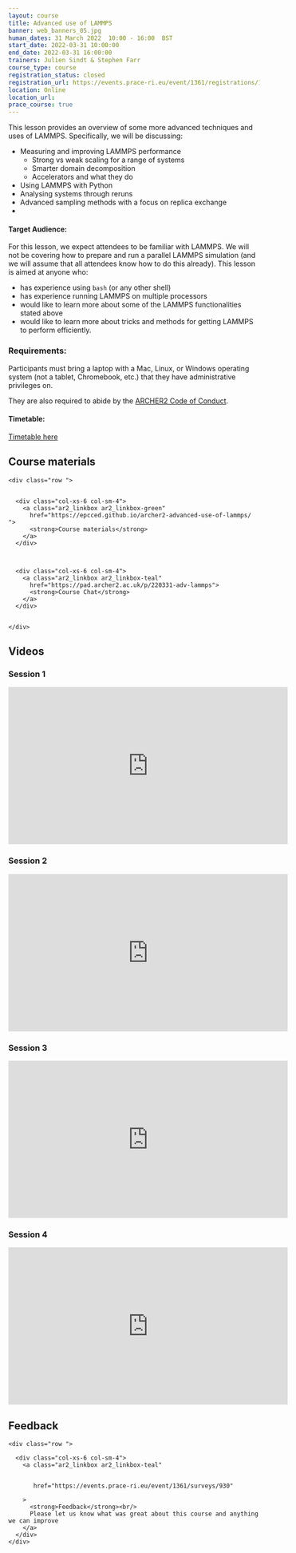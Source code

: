 ```yaml
---
layout: course
title: Advanced use of LAMMPS
banner: web_banners_05.jpg 
human_dates: 31 March 2022  10:00 - 16:00  BST
start_date: 2022-03-31 10:00:00
end_date: 2022-03-31 16:00:00
trainers: Julien Sindt & Stephen Farr
course_type: course
registration_status: closed
registration_url: https://events.prace-ri.eu/event/1361/registrations/1008/
location: Online
location_url:
prace_course: true
---
```


This lesson provides an overview of some more advanced techniques and uses of LAMMPS. Specifically, we will be discussing:

- Measuring and improving LAMMPS performance
    - Strong vs weak scaling for a range of systems
    - Smarter domain decomposition
    - Accelerators and what they do
- Using LAMMPS with Python
- Analysing systems through reruns
- Advanced sampling methods with a focus on replica exchange
- 
#### Target Audience:

For this lesson, we expect attendees to be familiar with LAMMPS. We will not be covering how to prepare and run a parallel LAMMPS simulation (and we will assume that all attendees know how to do this already). This lesson is aimed at anyone who:

- has experience using `bash` (or any other shell)
- has experience running LAMMPS on multiple processors
- would like to learn more about some of the LAMMPS functionalities stated above
- would like to learn more about tricks and methods for getting LAMMPS to perform efficiently.


### Requirements:

Participants must bring a laptop with a Mac, Linux, or Windows operating system (not a tablet, Chromebook, etc.) that they have administrative privileges on.

They are also required to abide by the [ARCHER2  Code of Conduct](../../../about/policies/code-of-conduct.html). 


#### Timetable:

[Timetable here](https://epcced.github.io/archer2-advanced-use-of-lammps/#schedule)

<section id="service">

 

<h2><a name="materials">Course materials</a></h2>



    <div class="row ">	

		
      <div class="col-xs-6 col-sm-4">
        <a class="ar2_linkbox ar2_linkbox-green" 
          href="https://epcced.github.io/archer2-advanced-use-of-lammps/   ">
          <strong>Course materials</strong>         
        </a>
      </div>


 
      <div class="col-xs-6 col-sm-4">
        <a class="ar2_linkbox ar2_linkbox-teal" 
          href="https://pad.archer2.ac.uk/p/220331-adv-lammps">
          <strong>Course Chat</strong>       
        </a>
      </div>
		

 	</div>
		
		
					


		
<h2><a name="videos">Videos</a></h2>

<h3>Session 1</h3>

<div>
	<iframe title="Video" width="560" height="315" src="https://www.youtube.com/embed/YMUFGVId7Pw" frameborder="0" allow="accelerometer; autoplay; encrypted-media; gyroscope; picture-in-picture" allowfullscreen></iframe>
</div>


<h3>Session 2</h3>

<div>
	<iframe title="Video" width="560" height="315" src="https://www.youtube.com/embed/zVh2KXktriI" frameborder="0" allow="accelerometer; autoplay; encrypted-media; gyroscope; picture-in-picture" allowfullscreen></iframe>
</div>


<h3>Session 3</h3>

<div>
	<iframe title="Video" width="560" height="315" src="https://www.youtube.com/embed/geEQhWDJzJc" frameborder="0" allow="accelerometer; autoplay; encrypted-media; gyroscope; picture-in-picture" allowfullscreen></iframe>
</div>


<h3>Session 4</h3>

<div>
	<iframe title="Video" width="560" height="315" src="https://www.youtube.com/embed/jcMJKbkJOQk" frameborder="0" allow="accelerometer; autoplay; encrypted-media; gyroscope; picture-in-picture" allowfullscreen></iframe>
</div>

 
<h2><a name="feedback">Feedback</a></h2>


    <div class="row ">	

      <div class="col-xs-6 col-sm-4">
        <a class="ar2_linkbox ar2_linkbox-teal" 


		   href="https://events.prace-ri.eu/event/1361/surveys/930"

		>
          <strong>Feedback</strong><br/>
          Please let us know what was great about this course and anything we can improve
        </a>
      </div>
    </div>
		
		

 
</section>


